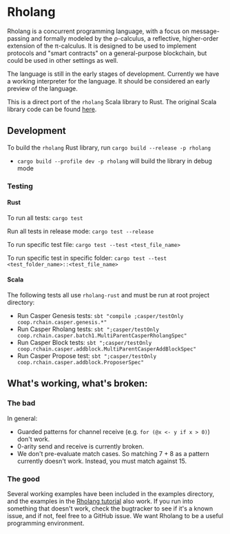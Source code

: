 # Rholang

Rholang is a concurrent programming language, with a focus on message-passing and formally modeled by the ρ-calculus, a reflective, higher-order extension of the π-calculus. It is designed to be used to implement protocols and "smart contracts" on a general-purpose blockchain, but could be used in other settings as well.

The language is still in the early stages of development. Currently we have a working interpreter for the language. It should be considered an early preview of the language.

This is a direct port of the `rholang` Scala library to Rust. The original Scala library code can be found [here](https://github.com/rchain/rchain/tree/dev/rholang).

## Development

To build the `rholang` Rust library, run `cargo build --release -p rholang`
  - `cargo build --profile dev -p rholang` will build the library in debug mode

### Testing

#### Rust

To run all tests: `cargo test`

Run all tests in release mode: `cargo test --release`

To run specific test file: `cargo test --test <test_file_name>`

To run specific test in specific folder: `cargo test --test <test_folder_name>::<test_file_name>`

#### Scala

The following tests all use `rholang-rust` and must be run at root project directory:

- Run Casper Genesis tests: `sbt "compile ;casper/testOnly coop.rchain.casper.genesis.*"`
- Run Casper Rholang tests: `sbt ";casper/testOnly coop.rchain.casper.batch1.MultiParentCasperRholangSpec"`
- Run Casper Block tests: `sbt ";casper/testOnly coop.rchain.casper.addblock.MultiParentCasperAddBlockSpec"`
- Run Casper Propose test: `sbt ";casper/testOnly coop.rchain.casper.addblock.ProposerSpec"`

## What's working, what's broken:
### The bad
In general:
  * Guarded patterns for channel receive (e.g. `for (@x <- y if x > 0)`) don't work.
  * 0-arity send and receive is currently broken.
  * We don't pre-evaluate match cases. So matching 7 + 8 as a pattern currently doesn't work. Instead, you must match against 15.
### The good
Several working examples have been included in the examples directory, and the examples in the [Rholang tutorial](https://github.com/rchain/rchain/blob/dev/docs/rholang/rholangtut.md) also work. If you run into something that doesn't work, check the bugtracker to see if it's a known issue, and if not, feel free to a GitHub issue. We want Rholang to be a useful programming environment.